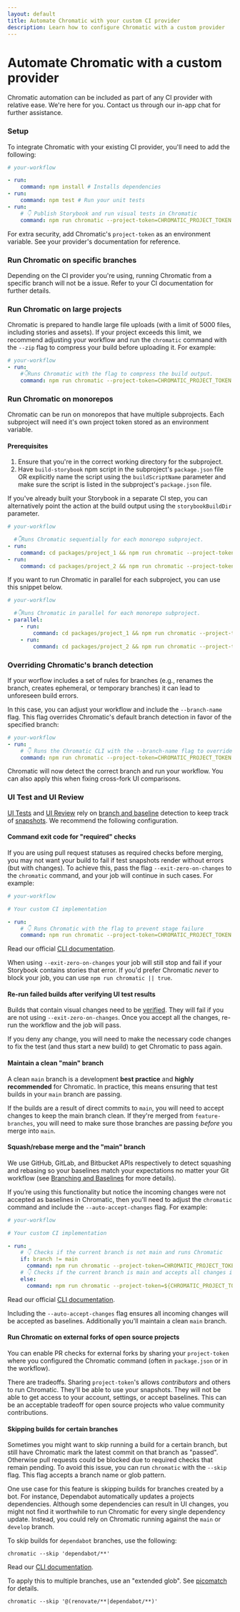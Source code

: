 ```yaml
---
layout: default
title: Automate Chromatic with your custom CI provider
description: Learn how to configure Chromatic with a custom provider
---
```


# Automate Chromatic with a custom provider

Chromatic automation can be included as part of any CI provider with relative ease. We're here for you. Contact us through our in-app chat for further assistance.

### Setup

To integrate Chromatic with your existing CI provider, you'll need to add the following:

```yml
# your-workflow

- run:
    command: npm install # Installs dependencies
- run:
    command: npm test # Run your unit tests
- run:
    # 👇 Publish Storybook and run visual tests in Chromatic
    command: npm run chromatic --project-token=CHROMATIC_PROJECT_TOKEN
```

<div class="aside">
For extra security, add Chromatic's <code>project-token</code> as an environment variable. See your provider's documentation for reference.
</div>

### Run Chromatic on specific branches

Depending on the CI provider you're using, running Chromatic from a specific branch will not be a issue. Refer to your CI documentation for further details.

### Run Chromatic on large projects

Chromatic is prepared to handle large file uploads (with a limit of 5000 files, including stories and assets). If your project exceeds this limit, we recommend adjusting your workflow and run the `chromatic` command with the `--zip` flag to compress your build before uploading it. For example:

```yml
# your-workflow
- run:
    #👇Runs Chromatic with the flag to compress the build output.
    command: npm run chromatic --project-token=CHROMATIC_PROJECT_TOKEN --zip
```

### Run Chromatic on monorepos

Chromatic can be run on monorepos that have multiple subprojects. Each subproject will need it's own project token stored as an environment variable.

#### Prerequisites

1. Ensure that you're in the correct working directory for the subproject.
2. Have `build-storybook` npm script in the subproject's `package.json` file OR explicitly name the script using the `buildScriptName` parameter and make sure the script is listed in the subproject's `package.json` file.

If you've already built your Storybook in a separate CI step, you can alternatively point the action at the build output using the `storybookBuildDir` parameter.

```yml
# your-workflow

  #👇Runs Chromatic sequentially for each monorepo subproject.
- run:
    command: cd packages/project_1 && npm run chromatic --project-token=CHROMATIC_PROJECT_TOKEN_1
- run:
    command: cd packages/project_2 && npm run chromatic --project-token=CHROMATIC_PROJECT_TOKEN_1
```

If you want to run Chromatic in parallel for each subproject, you can use this snippet below.

```yml
# your-workflow

  #👇Runs Chromatic in parallel for each monorepo subproject.
- parallel:
    - run:
        command: cd packages/project_1 && npm run chromatic --project-token=CHROMATIC_PROJECT_TOKEN_1
    - run:
        command: cd packages/project_2 && npm run chromatic --project-token=CHROMATIC_PROJECT_TOKEN_1
```


### Overriding Chromatic's branch detection

If your worflow includes a set of rules for branches (e.g., renames the branch, creates ephemeral, or temporary branches) it can lead to unforeseen build errors.

In this case, you can adjust your workflow and include the `--branch-name` flag. This flag overrides Chromatic's default branch detection in favor of the specified branch:

```yml
# your-workflow
- run:
    # 👇 Runs the Chromatic CLI with the --branch-name flag to override the baseline branch
    command: npm run chromatic --project-token=CHROMATIC_PROJECT_TOKEN --branch-name=${YOUR_BRANCH}
```

Chromatic will now detect the correct branch and run your workflow. You can also apply this when fixing cross-fork UI comparisons.

### UI Test and UI Review

[UI Tests](test) and [UI Review](review) rely on [branch and baseline](branching-and-baselines) detection to keep track of [snapshots](snapshots). We recommend the following configuration.

#### Command exit code for "required" checks

If you are using pull request statuses as required checks before merging, you may not want your build to fail if test snapshots render without errors (but with changes). To achieve this, pass the flag `--exit-zero-on-changes` to the `chromatic` command, and your job will continue in such cases. For example:

```yml
# your-workflow

# Your custom CI implementation

- run:
    # 👇 Runs Chromatic with the flag to prevent stage failure
    command: npm run chromatic --project-token=CHROMATIC_PROJECT_TOKEN --exit-zero-on-changes
```

<div class="aside">
Read our official <a href="/docs/cli#chromatic-options">CLI documentation</a>.
</div>

When using `--exit-zero-on-changes` your job will still stop and fail if your Storybook contains stories that error. If you'd prefer Chromatic _never_ to block your job, you can use `npm run chromatic || true`.

#### Re-run failed builds after verifying UI test results

Builds that contain visual changes need to be [verified](test#verify-ui-changes). They will fail if you are not using `--exit-zero-on-changes`. Once you accept all the changes, re-run the workflow and the job will pass.

If you deny any change, you will need to make the necessary code changes to fix the test (and thus start a new build) to get Chromatic to pass again.

#### Maintain a clean "main" branch

A clean `main` branch is a development **best practice** and **highly recommended** for Chromatic. In practice, this means ensuring that test builds in your `main` branch are passing.

If the builds are a result of direct commits to `main`, you will need to accept changes to keep the main branch clean. If they're merged from `feature-branches`, you will need to make sure those branches are passing _before_ you merge into `main`.

#### Squash/rebase merge and the "main" branch

We use GitHub, GitLab, and Bitbucket APIs respectively to detect squashing and rebasing so your baselines match your expectations no matter your Git workflow (see [Branching and Baselines](branching-and-baselines#squash-and-rebase-merging) for more details).

If you’re using this functionality but notice the incoming changes were not accepted as baselines in Chromatic, then you'll need to adjust the `chromatic` command and include the `--auto-accept-changes` flag. For example:

```yml
# your-workflow

# Your custom CI implementation

- run:
    # 👇 Checks if the current branch is not main and runs Chromatic
    if: branch != main
      command: npm run chromatic --project-token=CHROMATIC_PROJECT_TOKEN
    # 👇 Checks if the current branch is main and accepts all changes in Chromatic
    else:
      command: npm run chromatic --project-token=${CHROMATIC_PROJECT_TOKEN} --auto-accept-changes
```

<div class="aside">
Read our official <a href="/docs/cli#chromatic-options">CLI documentation</a>.
</div>

Including the `--auto-accept-changes` flag ensures all incoming changes will be accepted as baselines. Additionally you'll maintain a clean `main` branch.

#### Run Chromatic on external forks of open source projects

You can enable PR checks for external forks by sharing your `project-token` where you configured the Chromatic command (often in `package.json` or in the workflow).

There are tradeoffs. Sharing `project-token`'s allows _contributors_ and others to run Chromatic. They'll be able to use your snapshots. They will not be able to get access to your account, settings, or accept baselines. This can be an acceptable tradeoff for open source projects who value community contributions.

#### Skipping builds for certain branches

Sometimes you might want to skip running a build for a certain branch, but still have Chromatic mark the latest commit on that branch as "passed". Otherwise pull requests could be blocked due to required checks that remain pending. To avoid this issue, you can run `chromatic` with the `--skip` flag. This flag accepts a branch name or glob pattern.

One use case for this feature is skipping builds for branches created by a bot. For instance, Dependabot automatically updates a projects dependencies. Although some dependencies can result in UI changes, you might not find it worthwhile to run Chromatic for every single dependency update. Instead, you could rely on Chromatic running against the `main` or `develop` branch.

To skip builds for `dependabot` branches, use the following:

```shell
chromatic --skip 'dependabot/**'
```

<div class="aside">
Read our <a href="/docs/cli#chromatic-options"> CLI documentation</a>.
</div>

To apply this to multiple branches, use an "extended glob". See [picomatch] for details.

```shell
chromatic --skip '@(renovate/**|dependabot/**)'
```

[picomatch]: https://www.npmjs.com/package/picomatch#globbing-features
